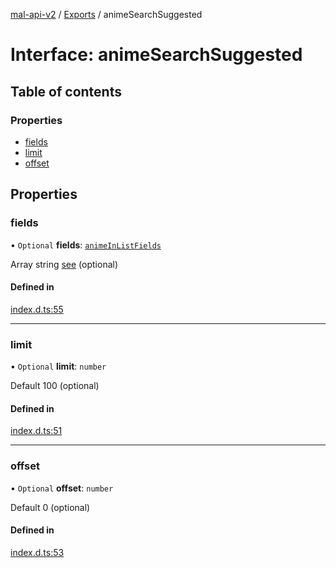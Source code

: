 [mal-api-v2](../../README.md) / [Exports](../modules.md) / animeSearchSuggested

# Interface: animeSearchSuggested

## Table of contents

### Properties

-   [fields](animeSearchSuggested.md#fields)
-   [limit](animeSearchSuggested.md#limit)
-   [offset](animeSearchSuggested.md#offset)

## Properties

### fields

• `Optional` **fields**: [`animeInListFields`](../modules.md#animeinlistfields)

Array string [see](../modules.md#animeinlistfields) (optional)

#### Defined in

[index.d.ts:55](https://github.com/droidxrx/mal-api-v2/blob/8b67e4b/lib/index.d.ts#L55)

---

### limit

• `Optional` **limit**: `number`

Default 100 (optional)

#### Defined in

[index.d.ts:51](https://github.com/droidxrx/mal-api-v2/blob/8b67e4b/lib/index.d.ts#L51)

---

### offset

• `Optional` **offset**: `number`

Default 0 (optional)

#### Defined in

[index.d.ts:53](https://github.com/droidxrx/mal-api-v2/blob/8b67e4b/lib/index.d.ts#L53)
